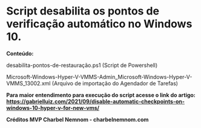 # Script desabilita os pontos de verificação automático no Windows 10.

**Conteúdo:**

desabilita-pontos-de-restauração.ps1 (Script de Powershell)

Microsoft-Windows-Hyper-V-VMMS-Admin_Microsoft-Windows-Hyper-V-VMMS_13002.xml (Arquivo de importação do Agendador de Tarefas)

**Para maior entendimento para execução do script acesse o link do artigo:  https://gabrielluiz.com/2021/09/disable-automatic-checkpoints-on-windows-10-hyper-v-for-new-vms/**

**Créditos MVP Charbel Nemnom - charbelnemnom.com**
